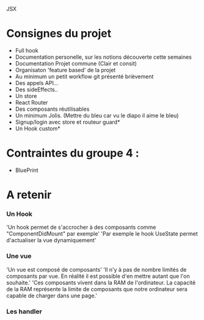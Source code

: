 JSX

# Consignes du projet
- Full hook
- Documentation personelle, sur les notions découverte cette semaines
- Documentation Projet commune (Clair et consit)
- Organisaton 'feature based' de la projet
- Au minimum un petit workflow git présenté brièvement
- Des appels API...
- Des sideEffects..
- Un store
- React Router
- Des composants réutilisables
- Un minimum Jolis. (Mettre du bleu car vu le diapo il aime le bleu)
- Signup/login avec store et routeur guard*
- Un Hook custom*

# Contraintes du groupe 4 :
- BluePrint


# A retenir
### Un Hook
'Un hook permet de s'accrocher à des composants comme "ComponentDidMount" par exemple'
'Par exemple le hook UseState permet d'actualiser la vue dynamiquement'

### Une vue
'Un vue est composé de composants'
'Il n'y à pas de nombre limités de composants par vue. En réalité il est possible d'en mettre autant que l'on souhaite.'
'Ces composants vivent dans la RAM de l'ordinateur. La capacité de la RAM représente la limite de composants que notre ordinateur sera capable de charger dans une page.'

### Les handler

